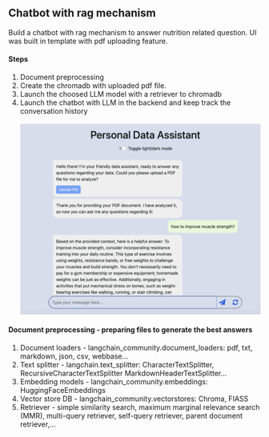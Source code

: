 ## Chatbot with rag mechanism
Build a chatbot with rag mechanism to answer nutrition related question. UI was built in template with pdf uploading feature.

#### Steps
1. Document preprocessing
2. Create the chromadb with uploaded pdf file.
3. Launch the choosed LLM model with a retriever to chromadb
4. Launch the chatbot with LLM in the backend and keep track the conversation history
\
\
![screenshot](https://github.com/hsuanyuyeh/MLApis/blob/main/chatbot_human_nutrition/rag_bot_app.png)

#### Document preprocessing - preparing files to generate the best answers
1. Document loaders - langchain_community.document_loaders: pdf, txt, markdown, json, csv, webbase...
2. Text splitter - langchain.text_splitter: CharacterTextSplitter, RecursiveCharacterTextSplitter MarkdownHeaderTextSplitter...
3. Embedding models - langchain_community.embeddings: HuggingFaceEmbeddings
4. Vector store DB - langchain_community.vectorstores: Chroma, FIASS
5. Retriever - simple similarity search, maximum marginal relevance search (MMR), multi-query retriever, self-query retriever, parent document retriever,...

